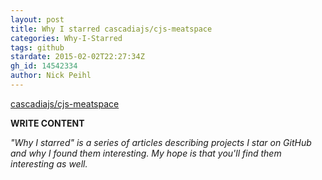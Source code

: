 ```yaml
---
layout: post
title: Why I starred cascadiajs/cjs-meatspace
categories: Why-I-Starred
tags: github
stardate: 2015-02-02T22:27:34Z
gh_id: 14542334
author: Nick Peihl
---
```


[cascadiajs/cjs-meatspace](https://github.com/cascadiajs/cjs-meatspace)

**WRITE CONTENT**

*"Why I starred" is a series of articles describing projects I star on GitHub and why I found them interesting. My hope is that you'll find them interesting as well.*

